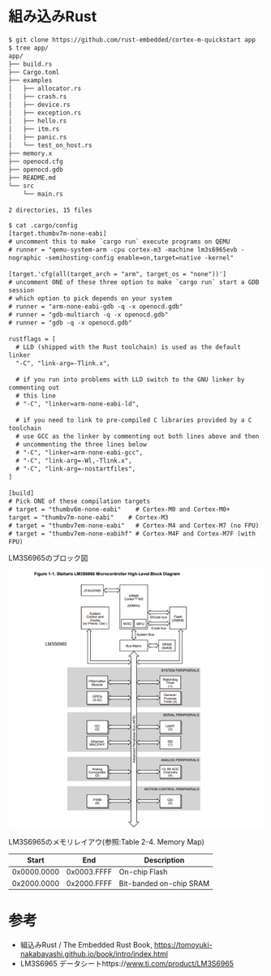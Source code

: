 # 組み込みRust

```
$ git clone https://github.com/rust-embedded/cortex-m-quickstart app
$ tree app/
app/
├── build.rs
├── Cargo.toml
├── examples
│   ├── allocator.rs
│   ├── crash.rs
│   ├── device.rs
│   ├── exception.rs
│   ├── hello.rs
│   ├── itm.rs
│   ├── panic.rs
│   └── test_on_host.rs
├── memory.x
├── openocd.cfg
├── openocd.gdb
├── README.md
└── src
    └── main.rs

2 directories, 15 files
```

```
$ cat .cargo/config 
[target.thumbv7m-none-eabi]
# uncomment this to make `cargo run` execute programs on QEMU
# runner = "qemu-system-arm -cpu cortex-m3 -machine lm3s6965evb -nographic -semihosting-config enable=on,target=native -kernel"

[target.'cfg(all(target_arch = "arm", target_os = "none"))']
# uncomment ONE of these three option to make `cargo run` start a GDB session
# which option to pick depends on your system
# runner = "arm-none-eabi-gdb -q -x openocd.gdb"
# runner = "gdb-multiarch -q -x openocd.gdb"
# runner = "gdb -q -x openocd.gdb"

rustflags = [
  # LLD (shipped with the Rust toolchain) is used as the default linker
  "-C", "link-arg=-Tlink.x",

  # if you run into problems with LLD switch to the GNU linker by commenting out
  # this line
  # "-C", "linker=arm-none-eabi-ld",

  # if you need to link to pre-compiled C libraries provided by a C toolchain
  # use GCC as the linker by commenting out both lines above and then
  # uncommenting the three lines below
  # "-C", "linker=arm-none-eabi-gcc",
  # "-C", "link-arg=-Wl,-Tlink.x",
  # "-C", "link-arg=-nostartfiles",
]

[build]
# Pick ONE of these compilation targets
# target = "thumbv6m-none-eabi"    # Cortex-M0 and Cortex-M0+
target = "thumbv7m-none-eabi"    # Cortex-M3
# target = "thumbv7em-none-eabi"   # Cortex-M4 and Cortex-M7 (no FPU)
# target = "thumbv7em-none-eabihf" # Cortex-M4F and Cortex-M7F (with FPU)
```

LM3S6965のブロック図

![](./img/LM3S6965.png)

LM3S6965のメモリレイアウ(参照:Table 2-4. Memory Map)

|Start|End|Description|
|----|----|----|
|0x0000.0000|0x0003.FFFF|On-chip Flash|
|0x2000.0000|0x2000.FFFF|Bit-banded on-chip SRAM|

# 参考
- 組込みRust / The Embedded Rust Book, https://tomoyuki-nakabayashi.github.io/book/intro/index.html
- LM3S6965 データシートhttps://www.ti.com/product/LM3S6965

